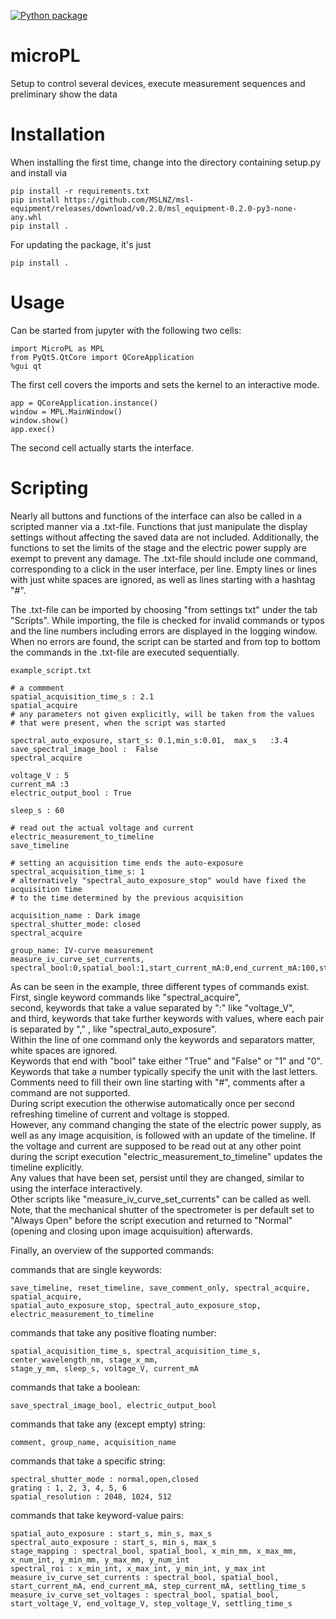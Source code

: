 [![Python package](https://github.com/kernke/microPL/actions/workflows/python-package.yml/badge.svg)](https://github.com/kernke/microPL/actions/workflows/python-package.yml)

# microPL
Setup to control several devices, execute measurement sequences and preliminary show the data 

# Installation
When installing the first time, change into the directory containing setup.py and install via 

    pip install -r requirements.txt
    pip install https://github.com/MSLNZ/msl-equipment/releases/download/v0.2.0/msl_equipment-0.2.0-py3-none-any.whl
    pip install . 

For updating the package, it's just

    pip install . 

# Usage
Can be started from jupyter with the following two cells:

    import MicroPL as MPL
    from PyQt5.QtCore import QCoreApplication
    %gui qt

The first cell covers the imports and sets the kernel to an interactive mode.

    app = QCoreApplication.instance()
    window = MPL.MainWindow()
    window.show()
    app.exec()

The second cell actually starts the interface.

# Scripting

Nearly all buttons and functions of the interface can also be called in a scripted manner via a .txt-file.
Functions that just manipulate the display settings without affecting the saved data are not included.
Additionally, the functions to set the limits of the stage and the electric power supply are exempt to prevent any damage.
The .txt-file should include one command, corresponding to a click in the user interface, per line.
Empty lines or lines with just white spaces are ignored, as well as lines starting with a hashtag "#".

The .txt-file can be imported by choosing "from settings txt" under the tab "Scripts". 
While importing, the file is checked for invalid commands or typos and the line numbers including errors are displayed in the logging window.
When no errors are found, the script can be started and from top to bottom the commands in the .txt-file are executed sequentially.

    example_script.txt
    
    # a commment
    spatial_acquisition_time_s : 2.1
    spatial_acquire
    # any parameters not given explicitly, will be taken from the values
    # that were present, when the script was started
     
    spectral_auto_exposure, start_s: 0.1,min_s:0.01,  max_s   :3.4
    save_spectral_image_bool :  False
    spectral_acquire
    
    voltage_V : 5
    current_mA :3
    electric_output_bool : True
    
    sleep_s : 60

    # read out the actual voltage and current
    electric_measurement_to_timeline
    save_timeline

    # setting an acquisition time ends the auto-exposure
    spectral_acquisition_time_s: 1
    # alternatively "spectral_auto_exposure_stop" would have fixed the acquisition time
    # to the time determined by the previous acquisition

    acquisition_name : Dark image
    spectral_shutter_mode: closed
    spectral_acquire

    group_name: IV-curve measurement
    measure_iv_curve_set_currents, spectral_bool:0,spatial_bool:1,start_current_mA:0,end_current_mA:100,step_current_mA:5,settling_time_s:0.1

As can be seen in the example, three different types of commands exist.  
First, single keyword commands like "spectral_acquire",  
second, keywords that take a value separated by ":" like "voltage_V",  
and third, keywords that take further keywords with values, where each pair is separated by "," , like "spectral_auto_exposure".  
Within the line of one command only the keywords and separators matter, white spaces are ignored.  
Keywords that end with "bool" take either "True" and "False" or "1" and "0".  
Keywords that take a number typically specify the unit with the last letters.  
Comments need to fill their own line starting with "#", comments after a command are not supported.  
During script execution the otherwise automatically once per second refreshing timeline of current and voltage is stopped.  
However, any command changing the state of the electric power supply, as well as any image acquisition, is followed with an update of the timeline. If the voltage and current are supposed to be read out at any other point during the script execution "electric_measurement_to_timeline" updates the timeline explicitly.  
Any values that have been set, persist until they are changed, similar to using the interface interactively.  
Other scripts like "measure_iv_curve_set_currents" can be called as well.  
Note, that the mechanical shutter of the spectrometer is per default set to "Always Open" before the script execution and returned to "Normal" (opening and closing upon image acquisuition) afterwards.

Finally, an overview of the supported commands:

commands that are single keywords:

    save_timeline, reset_timeline, save_comment_only, spectral_acquire, spatial_acquire,
    spatial_auto_exposure_stop, spectral_auto_exposure_stop, electric_measurement_to_timeline

commands that take any positive floating number:

    spatial_acquisition_time_s, spectral_acquisition_time_s, center_wavelength_nm, stage_x_mm, 
    stage_y_mm, sleep_s, voltage_V, current_mA

commands that take a boolean:

    save_spectral_image_bool, electric_output_bool

commands that take any (except empty) string:

    comment, group_name, acquisition_name

commands that take a specific string:

    spectral_shutter_mode : normal,open,closed
    grating : 1, 2, 3, 4, 5, 6
    spatial_resolution : 2048, 1024, 512

commands that take keyword-value pairs:

    spatial_auto_exposure : start_s, min_s, max_s
    spectral_auto_exposure : start_s, min_s, max_s
    stage_mapping : spectral_bool, spatial_bool, x_min_mm, x_max_mm, x_num_int, y_min_mm, y_max_mm, y_num_int
    spectral_roi : x_min_int, x_max_int, y_min_int, y_max_int
    measure_iv_curve_set_currents : spectral_bool, spatial_bool, start_current_mA, end_current_mA, step_current_mA, settling_time_s
    measure_iv_curve_set_voltages : spectral_bool, spatial_bool, start_voltage_V, end_voltage_V, step_voltage_V, settling_time_s

